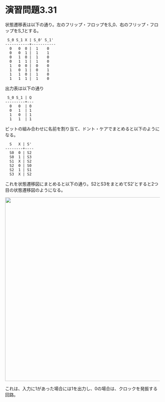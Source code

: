 # 演習問題3.31

状態遷移表は以下の通り。左のフリップ・フロップをS_0、右のフリップ・フロップをS_1とする。

```
 S_0 S_1 X | S_0' S_1'
-----------+-----------
  0   0  0 |  1    0
  0   0  1 |  1    1
  0   1  0 |  1    0
  0   1  1 |  1    0
  1   0  0 |  0    0
  1   0  1 |  0    1
  1   1  0 |  1    0
  1   1  1 |  1    0
```

出力表は以下の通り

```
 S_0 S_1 | Q
---------+---
  0   0	 | 0
  0   1  | 1
  1   0  | 1
  1   1  | 1
```

ビットの組み合わせに名前を割り当て、ドント・ケアでまとめると以下のようになる。

```
  S   X | S'
--------+----
  S0  0	| S2
  S0  1 | S3
  S1  X | S2
  S2  0 | S0
  S2  1 | S1
  S3  X | S2
```

これを状態遷移図にまとめると以下の通り。S2とS3をまとめてS2'とすると2つ目の状態遷移図のようになる。

<img src="https://horie-t.github.io/DigitalDesignAndComputerArchitecture-Ans/images/ex3-31/ex3-31-state.svg" width="600px" />

これは、入力に1があった場合には1を出力し、0の場合は、クロックを発振する回路。

